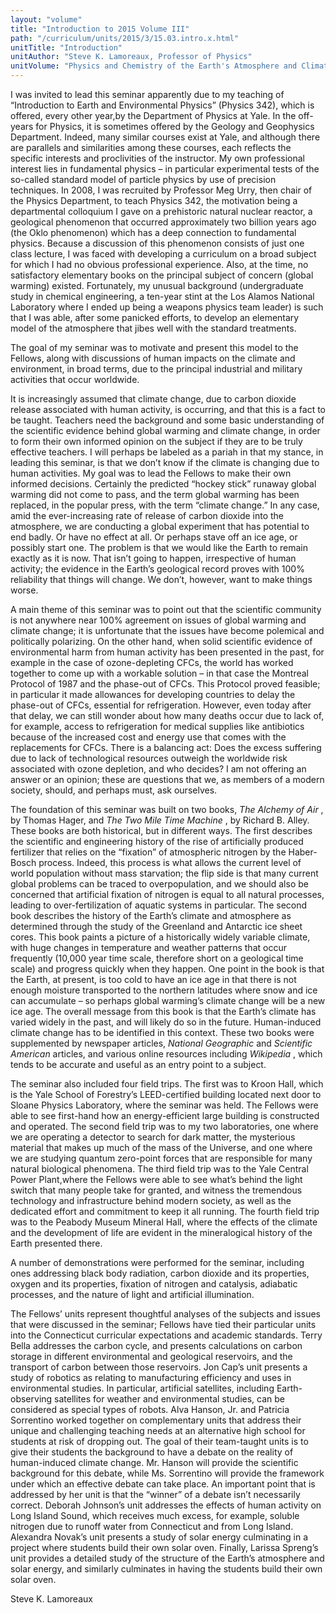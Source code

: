 ```yaml
---
layout: "volume"
title: "Introduction to 2015 Volume III"
path: "/curriculum/units/2015/3/15.03.intro.x.html"
unitTitle: "Introduction"
unitAuthor: "Steve K. Lamoreaux, Professor of Physics"
unitVolume: "Physics and Chemistry of the Earth's Atmosphere and Climate"
---
```

<main>
<p>
I was invited to lead this seminar apparently due to my teaching of “Introduction to Earth and Environmental Physics” (Physics 342), which is offered, every other year,by the Department of Physics at Yale. In the off-years for Physics, it is sometimes offered by the Geology and Geophysics Department. Indeed, many similar courses exist at Yale, and although there are parallels and similarities among these courses, each reflects the specific interests and proclivities of the instructor. My own professional interest lies in fundamental physics – in particular experimental tests of the so-called standard model of particle physics by use of precision techniques. In 2008, I was recruited by Professor Meg Urry, then chair of the Physics Department, to teach Physics 342, the motivation being a departmental colloquium I gave on a prehistoric natural nuclear reactor, a geological phenomenon that occurred approximately two billion years ago (the Oklo phenomenon) which has a deep connection to fundamental physics. Because a discussion of this phenomenon consists of just one class lecture, I was faced with developing a curriculum on a broad subject for which I had no obvious professional experience. Also, at the time, no satisfactory elementary books on the principal subject of concern (global warming) existed. Fortunately, my unusual background (undergraduate study in chemical engineering, a ten-year stint at the Los Alamos National Laboratory where I ended up being a weapons physics team leader) is such that I was able, after some panicked efforts, to develop an elementary model of the atmosphere that jibes well with the standard treatments.
</p>
<p>
The goal of my seminar was to motivate and present this model to the Fellows, along with discussions of human impacts on the climate and environment, in broad terms, due to the principal industrial and military activities that occur worldwide.
</p>
<p>
It is increasingly assumed that climate change, due to carbon dioxide release associated with human activity, is occurring, and that this is a fact to be taught. Teachers need the background and some basic understanding of the scientific evidence behind global warming and climate change, in order to form their own informed opinion on the subject if they are to be truly effective teachers. I will perhaps be labeled as a pariah in that my stance, in leading this seminar, is that we don’t know if the climate is changing due to human activities. My goal was to lead the Fellows to make their own informed decisions. Certainly the predicted “hockey stick” runaway global warming did not come to pass, and the term global warming has been replaced, in the popular press, with the term “climate change.” In any case, amid the ever-increasing rate of release of carbon dioxide into the atmosphere, we are conducting a global experiment that has potential to end badly. Or have no effect at all. Or perhaps stave off an ice age, or possibly start one. The problem is that we would like the Earth to remain exactly as it is now. That isn’t going to happen, irrespective of human activity; the evidence in the Earth’s geological record proves with 100% reliability that things will change. We don’t, however, want to make things worse.
</p>
<p>
A main theme of this seminar was to point out that the scientific community is not anywhere near 100% agreement on issues of global warming and climate change; it is unfortunate that the issues have become polemical and politically polarizing. On the other hand, when solid scientific evidence of environmental harm from human activity has been presented in the past, for example in the case of ozone-depleting CFCs, the world has worked together to come up with a workable solution – in that case the Montreal Protocol of 1987 and the phase-out of CFCs. This Protocol proved feasible; in particular it made allowances for developing countries to delay the phase-out of CFCs, essential for refrigeration. However, even today after that delay, we can still wonder about how many deaths occur due to lack of, for example, access to refrigeration for medical supplies like antibiotics because of the increased cost and energy use that comes with the replacements for CFCs. There is a balancing act: Does the excess suffering due to lack of technological resources outweigh the worldwide risk associated with ozone depletion, and who decides? I am not offering an answer or an opinion; these are questions that we, as members of a modern society, should, and perhaps must, ask ourselves.
</p>
<p>
The foundation of this seminar was built on two books,
<em>
The Alchemy of Air
</em>
, by Thomas Hager, and
<em>
The Two Mile Time Machine
</em>
, by Richard B. Alley. These books are both historical, but in different ways. The first describes the scientific and engineering history of the rise of artificially produced fertilizer that relies on the “fixation” of atmospheric nitrogen by the Haber-Bosch process. Indeed, this process is what allows the current level of world population without mass starvation; the flip side is that many current global problems can be traced to overpopulation, and we should also be concerned that artificial fixation of nitrogen is equal to all natural processes, leading to over-fertilization of aquatic systems in particular. The second book describes the history of the Earth’s climate and atmosphere as determined through the study of the Greenland and Antarctic ice sheet cores. This book paints a picture of a historically widely variable climate, with huge changes in temperature and weather patterns that occur frequently (10,000 year time scale, therefore short on a geological time scale) and progress quickly when they happen. One point in the book is that the Earth, at present, is too cold to have an ice age in that there is not enough moisture transported to the northern latitudes where snow and ice can accumulate – so perhaps global warming’s climate change will be a new ice age. The overall message from this book is that the Earth’s climate has varied widely in the past, and will likely do so in the future. Human-induced climate change has to be identified in this context. These two books were supplemented by newspaper articles,
<em>
National Geographic
</em>
and
<em>
Scientific American
</em>
articles, and various online resources including
<em>
Wikipedia
</em>
, which tends to be accurate and useful as an entry point to a subject.
</p>
<p>
The seminar also included four field trips. The first was to Kroon Hall, which is the Yale School of Forestry’s LEED-certified building located next door to Sloane Physics Laboratory, where the seminar was held. The Fellows were able to see first-hand how an energy-efficient large building is constructed and operated. The second field trip was to my two laboratories, one where we are operating a detector to search for dark matter, the mysterious material that makes up much of the mass of the Universe, and one where we are studying quantum zero-point forces that are responsible for many natural biological phenomena. The third field trip was to the Yale Central Power Plant,where the Fellows were able to see what’s behind the light switch that many people take for granted, and witness the tremendous technology and infrastructure behind modern society, as well as the dedicated effort and commitment to keep it all running. The fourth field trip was to the Peabody Museum Mineral Hall, where the effects of the climate and the development of life are evident in the mineralogical history of the Earth presented there.
</p>
<p>
A number of demonstrations were performed for the seminar, including ones addressing black body radiation, carbon dioxide and its properties, oxygen and its properties, fixation of nitrogen and catalysis, adiabatic processes, and the nature of light and artificial illumination.
</p>
<p>
The Fellows’ units represent thoughtful analyses of the subjects and issues that were discussed in the seminar; Fellows have tied their particular units into the Connecticut curricular expectations and academic standards. Terry Bella addresses the carbon cycle, and presents calculations on carbon storage in different environmental and geological reservoirs, and the transport of carbon between those reservoirs. Jon Cap’s unit presents a study of robotics as relating to manufacturing efficiency and uses in environmental studies. In particular, artificial satellites, including Earth-observing satellites for weather and environmental studies, can be considered as special types of robots. Alva Hanson, Jr. and Patricia Sorrentino worked together on complementary units that address their unique and challenging teaching needs at an alternative high school for students at risk of dropping out. The goal of their team-taught units is to give their students the background to have a debate on the reality of human-induced climate change. Mr. Hanson will provide the scientific background for this debate, while Ms. Sorrentino will provide the framework under which an effective debate can take place. An important point that is addressed by her unit is that the “winner” of a debate isn’t necessarily correct. Deborah Johnson’s unit addresses the effects of human activity on Long Island Sound, which receives much excess, for example, soluble nitrogen due to runoff water from Connecticut and from Long Island. Alexandra Novak’s unit presents a study of solar energy culminating in a project where students build their own solar oven. Finally, Larissa Spreng’s unit provides a detailed study of the structure of the Earth’s atmosphere and solar energy, and similarly culminates in having the students build their own solar oven.
</p>
<p>
Steve K. Lamoreaux
</p>
</main>